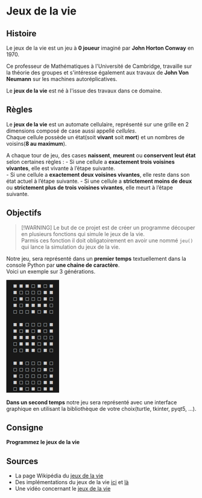 # Jeux de la vie  



## Histoire   

Le jeux de la vie est un jeu à __0 joueur__ imaginé par __John Horton Conway__ en 1970.  

Ce professeur de Mathématiques à l'Université de Cambridge, travaille sur la théorie des groupes et s'intéresse également aux travaux de __John Von Neumann__ sur les machines autoréplicatives.  

Le __jeux de la vie__ est né à l'issue des travaux dans ce domaine.  

## Règles  

Le __jeux de la vie__ est un automate cellulaire, représenté sur une grille en 2 dimensions composé de case aussi appellé _cellules_.   
Chaque cellule possède un état(soit __vivant__ soit __mort__) et un nombres de voisins(__8 au maximum__).       

A chaque tour de jeu, des cases __naissent__, __meurent__ ou __conservent leut état__ selon certaines règles : 
    - Si une cellule a __exactement trois voisines vivantes__, elle est vivante à l’étape suivante.  
    - Si une cellule a __exactement deux voisines vivantes__, elle reste dans son état actuel à l’étape suivante.
    - Si une cellule a __strictement moins de deux__ ou __strictement plus de trois voisines vivantes__, elle meurt à l’étape suivante.  



## Objectifs  

> [!WARNING] Le but de ce projet est de créer un programme découper en plusieurs fonctions qui simule le jeux de la vie.  
> Parmis ces fonction il doit obligatoirement en avoir une nommé `jeu()` qui lance la simulation du jeux de la vie.  

Notre jeu, sera représenté dans un __premier temps__ textuellement dans la console Python par __une chaine de caractère__.    
Voici un exemple sur 3 générations.  

![](exemple_rendu_jeux_de_la_vie.png)  


__Dans un second temps__ notre jeu sera représenté avec une interface graphique en utilisant la bibliothèque de votre choix(turtle, tkinter, pyqt5, ...).  


## Consigne  

__Programmez le jeux de la vie__


## Sources  

- La page Wikipédia du [jeux de la vie](https://fr.wikipedia.org/wiki/Jeu_de_la_vie)  
- Des implémentations du jeux de la vie [ici](https://playgameoflife.com/) et [là](https://conwaylife.com/)  
- Une vidéo concernant le [jeux de la vie](https://www.youtube.com/watch?v=eMn43As24Bo)